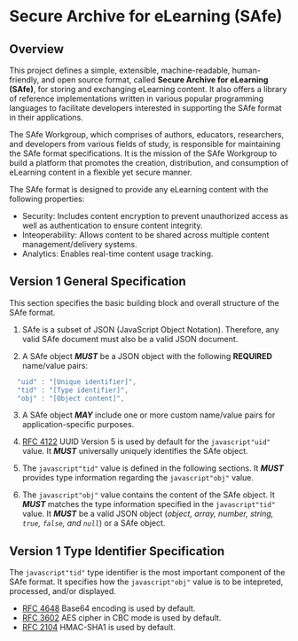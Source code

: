 # Secure Archive for eLearning (SAfe)

## Overview
This project defines a simple, extensible, machine-readable, human-friendly, and open source format, called **Secure Archive for eLearning (SAfe)**, for storing and exchanging eLearning content. It also offers a library of reference implementations written in various popular programming languages to facilitate developers interested in supporting the SAfe format in their applications.

The SAfe Workgroup, which comprises of authors, educators, researchers, and developers from various fields of study, is responsible for maintaining the SAfe format specifications. It is the mission of the SAfe Workgroup to build a platform that promotes the creation, distribution, and consumption of eLearning content in a flexible yet secure manner. 

The SAfe format is designed to provide any eLearning content with the following properties:
* Security: Includes content encryption to prevent unauthorized access as well as authentication to ensure content integrity. 
* Inteoperability: Allows content to be shared across multiple content management/delivery systems. 
* Analytics: Enables real-time content usage tracking.

## Version 1 General Specification
This section specifies the basic building block and overall structure of the SAfe format.

1. SAfe is a subset of JSON (JavaScript Object Notation). Therefore, any valid SAfe document must also be a valid JSON document.

2. A SAfe object ***MUST*** be a JSON object with the following **REQUIRED** name/value pairs:
```javascript
  "uid" : "[Unique identifier]",
  "tid" : "[Type identifier]",
  "obj" : "[Object content]",
```

3. A SAfe object ***MAY*** include one or more custom name/value pairs for application-specific purposes.

4. [RFC 4122](https://tools.ietf.org/html/rfc4122) UUID Version 5 is used by default for the ```javascript"uid"``` value. It ***MUST*** universally uniquely identifies the SAfe object.

5. The ```javascript"tid"``` value is defined in the following sections. It ***MUST*** provides type information regarding the ```javascript"obj"``` value.

6. The ```javascript"obj"``` value contains the content of the SAfe object. It ***MUST*** matches the type information specified in the ```javascript"tid"``` value. It ***MUST*** be a valid JSON object (*object, array, number, string, `true`, `false`, and `null`*) or a SAfe object.

## Version 1 Type Identifier Specification
The ```javascript"tid"``` type identifier is the most important component of the SAfe format. It specifies how the ```javascript"obj"``` value is to be intepreted, processed, and/or displayed.


  - [RFC 4648](https://tools.ietf.org/html/rfc4648) Base64 encoding is used by default.
  - [RFC 3602](https://tools.ietf.org/html/rfc3602) AES cipher in CBC mode is used by default.
  - [RFC 2104](https://tools.ietf.org/html/rfc2104) HMAC-SHA1 is used by default.
